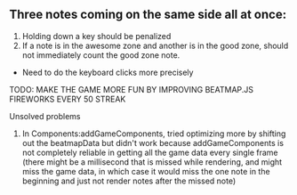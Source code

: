 ## Three notes coming on the same side all at once:

1. Holding down a key should be penalized
2. If a note is in the awesome zone and another is in the good zone, should not immediately count the good zone note.
  - Need to do the keyboard clicks more precisely



TODO:
MAKE THE GAME MORE FUN BY IMPROVING BEATMAP.JS
FIREWORKS EVERY 50 STREAK



Unsolved problems
1. In Components:addGameComponents, tried optimizing more by shifting out the beatmapData but didn't work because addGameComponents is not completely reliable in getting all the game data every single frame (there might be a millisecond that is missed while rendering, and might miss the game data, in which case it would miss the one note in the beginning and just not render notes after the missed note)
